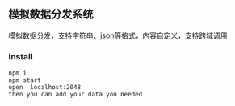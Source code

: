## 模拟数据分发系统
模拟数据分发，支持字符串、json等格式，内容自定义，支持跨域调用
### install
```shell
npm i
npm start
open  localhost:2048 
then you can add your data you needed
```
